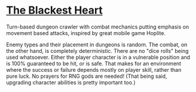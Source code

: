 # [The Blackest Heart](https://abramus666.github.io/blackest-heart/)

Turn-based dungeon crawler with combat mechanics putting emphasis on movement based attacks, inspired by great mobile game Hoplite.

Enemy types and their placement in dungeons is random. The combat, on the other hand, is completely deterministic. There are no "dice rolls" being used whatsoever. Either the player character is in a vulnerable position and is 100% guaranteed to be hit, or is safe. That makes for an environment where the success or failure depends mostly on player skill, rather than pure luck. No prayers for RNG gods are needed! (That being said, upgrading character abilities is pretty important too.)
